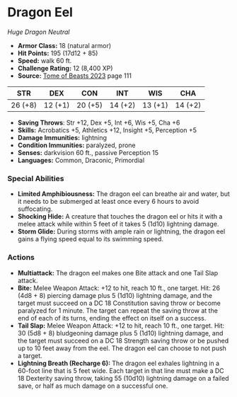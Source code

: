 # Dragon Eel

*Huge* *Dragon* *Neutral*

- **Armor Class:** 18 (natural armor)
- **Hit Points:** 195 (17d12 + 85)
- **Speed:** walk 60 ft.
- **Challenge Rating:** 12 (8,400 XP)
- **Source:** [Tome of Beasts 2023](https://koboldpress.com/kpstore/product/tome-of-beasts-1-2023-edition/) page 111

| STR | DEX | CON | INT | WIS | CHA |
| --- | --- | --- | --- | --- | --- |
| 26 (+8) | 12 (+1) | 20 (+5) | 14 (+2) | 13 (+1) | 14 (+2) |

- **Saving Throws**: Str +12, Dex +5, Int +6, Wis +5, Cha +6
- **Skills:** Acrobatics +5, Athletics +12, Insight +5, Perception +5
- **Damage Immunities:** lightning
- **Condition Immunities:** paralyzed, prone
- **Senses:** darkvision 60 ft., passive Perception 15
- **Languages:** Common, Draconic, Primordial
### Special Abilities
- **Limited Amphibiousness:** The dragon eel can breathe air and water, but it needs to be submerged at least once every 6 hours to avoid suffocating.
- **Shocking Hide:** A creature that touches the dragon eel or hits it with a melee attack while within 5 feet of it takes 5 (1d10) lightning damage.
- **Storm Glide:** During storms with ample rain or lightning, the dragon eel gains a flying speed equal to its swimming speed.
### Actions
- **Multiattack:** The dragon eel makes one Bite attack and one Tail Slap attack.
- **Bite:** Melee Weapon Attack: +12 to hit, reach 10 ft., one target. Hit: 26 (4d8 + 8) piercing damage plus 5 (1d10) lightning damage, and the target must succeed on a DC 18 Constitution saving throw or become paralyzed for 1 minute. The target can repeat the saving throw at the end of each of its turns, ending the effect on itself on a success.
- **Tail Slap:** Melee Weapon Attack: +12 to hit, reach 10 ft., one target. Hit: 30 (5d8 + 8) bludgeoning damage plus 5 (1d10) lightning damage, and the target must succeed on a DC 18 Strength saving throw or be pushed up to 10 feet away from the eel. The dragon eel can choose to not push a target.
- **Lightning Breath (Recharge 6):** The dragon eel exhales lightning in a 60-foot line that is 5 feet wide. Each target in that line must make a DC 18 Dexterity saving throw, taking 55 (10d10) lightning damage on a failed save, or half as much damage on a successful one.
